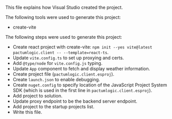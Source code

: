 This file explains how Visual Studio created the project.

The following tools were used to generate this project:
- create-vite

The following steps were used to generate this project:
- Create react project with create-vite: `npm init --yes vite@latest pactumlogic.client -- --template=react-ts`.
- Update `vite.config.ts` to set up proxying and certs.
- Add `@type/node` for `vite.config.js` typing.
- Update `App` component to fetch and display weather information.
- Create project file (`pactumlogic.client.esproj`).
- Create `launch.json` to enable debugging.
- Create `nuget.config` to specify location of the JavaScript Project System SDK (which is used in the first line in `pactumlogic.client.esproj`).
- Add project to solution.
- Update proxy endpoint to be the backend server endpoint.
- Add project to the startup projects list.
- Write this file.
